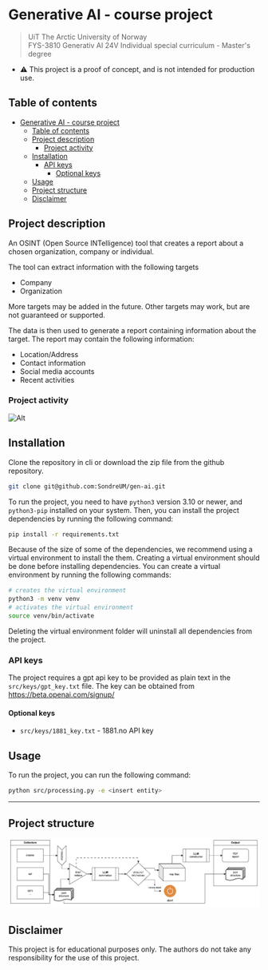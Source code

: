 # Generative AI - course project

> UiT The Arctic University of Norway\
> FYS-3810 Generativ AI 24V Individual special curriculum - Master's degree

- ⚠️ This project is a proof of concept, and is not intended for production use.

## Table of contents

- [Generative AI - course project](#generative-ai---course-project)
  - [Table of contents](#table-of-contents)
  - [Project description](#project-description)
    - [Project activity](#project-activity)
  - [Installation](#installation)
    - [API keys](#api-keys)
      - [Optional keys](#optional-keys)
  - [Usage](#usage)
  - [Project structure](#project-structure)
  - [Disclaimer](#disclaimer)

## Project description

An OSINT (Open Source INTelligence) tool that creates a report about a chosen organization, company or individual.

The tool can extract information with the following targets

- Company
- Organization

More targets may be added in the future.
Other targets may work, but are not guaranteed or supported.

The data is then used to generate a report containing information about the target.
The report may contain the following information:

- Location/Address
- Contact information
- Social media accounts
- Recent activities

### Project activity

![Alt](https://repobeats.axiom.co/api/embed/b16fb7d94a73f0f71a96f0dd343a6c7cf0ea409f.svg "Repobeats analytics image")

## Installation

Clone the repository in cli or download the zip file from the github repository.

```bash
git clone git@github.com:SondreUM/gen-ai.git
```

To run the project, you need to have `python3` version 3.10 or newer, and `python3-pip` installed on your system.
Then, you can install the project dependencies by running the following command:

```bash
pip install -r requirements.txt
```

Because of the size of some of the dependencies, we recommend using a virtual environment to install the them.
Creating a virtual environment should be done before installing dependencies.
You can create a virtual environment by running the following commands:

```bash
# creates the virtual environment
python3 -m venv venv
# activates the virtual environment
source venv/bin/activate
```

Deleting the virtual environment folder will uninstall all dependencies from the project.

### API keys

The project requires a gpt api key to be provided as plain text in the `src/keys/gpt_key.txt` file.
The key can be obtained from <https://beta.openai.com/signup/>

#### Optional keys

- `src/keys/1881_key.txt` - 1881.no API key

## Usage

To run the project, you can run the following command:

```bash
python src/processing.py -e <insert entity>
```

---

## Project structure

![UML diagram](docs/img/uml_bck.png "UML diagram")

## Disclaimer

This project is for educational purposes only. The authors do not take any responsibility for the use of this project.
